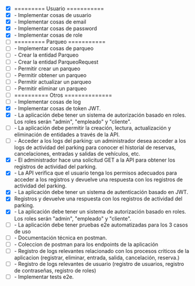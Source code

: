 * [x] ========= Usuario ===========
* [x] \- Implementar cosas de usuario
* [x] \- Implementar cosas de email
* [x] \- Implementar cosas de password
* [x] \- Implementar cosas de role
* [ ] ========= Parqueo ===========
* [ ] \- Implementar cosas de parqueo
* [ ] \- Crear la entidad Parqueo
* [ ] \- Crear la entidad ParqueoRequest
* [ ] \- Permitir crear un parqueo
* [ ] \- Permitir obtener un parqueo
* [ ] \- Permitir actualizar un parqueo
* [ ] \- Permitir eliminar un parqueo
* [ ] ========== Otros ==============
* [ ] \- Implementar cosas de log
* [x] \- Implementar cosas de token JWT\.
* [x] \- La aplicación debe tener un sistema de autorización basado en roles\. Los roles serán
"admin", "empleado" y "cliente".
* [ ] \- La aplicación debe permitir la creación\, lectura\, actualización y eliminación de entidades a
través de la API.
* [ ] \- Acceder a los logs del parking: un administrador desea acceder a los logs de actividad del
parking para conocer el historial de reservas, cancelaciones, entradas y salidas de vehículos,
etc.
* [x] \- El administrador hace una solicitud GET a la API para obtener los registros de actividad del parking\.
* [x] \- La API verifica que el usuario tenga los permisos adecuados para acceder a los registros y devuelve una respuesta con los registros de actividad del parking\.
* [x] \- La aplicación debe tener un sistema de autenticación basado en JWT\.
* [x] Registros y devuelve una respuesta con los registros de actividad del parking.
* [x] \- La aplicación debe tener un sistema de autorización basado en roles\. Los roles serán "admin"\, "empleado" y "cliente"\.
* [ ] \- La aplicación debe tener pruebas e2e automatizadas para los 3 casos de uso
* [ ] \- Documentación técnica en postman\.
* [ ] \- Coleccion de postman para los endpoints de la aplicación
* [ ] \- Registro de logs relevantes relacionado con los
procesos criticos de la aplicacion (registrar, eliminar, entrada, salida, cancelación, reserva.)
* [ ] \- Registro de logs relevantes de usuario \(registro de usuarios\, registro de contraseñas\, registro de roles\)
* [ ] \- Implementar tests e2e\.